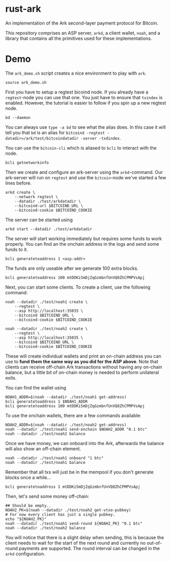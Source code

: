 rust-ark
========

An implementation of the Ark second-layer payment protocol for Bitcoin.

This repository comprises an ASP server, `arkd`, a client wallet, `noah`, and
a library that contains all the primitives used for these implementations.

# Demo

The `ark_demo.sh` script creates a nice environment to play with `ark`.

```
source ark_demo.sh
```

First you have to setup a regtest bicoind node. If you already have a `regtest`-node
you can use that one. You just have to ensure that `txindex` is enabled. However, the
tutorial is easier to follow if you spin up a new regtest node.

```
bd --daemon
```

You can always use `type -a bd` to see what the alias does. In this case it will tell 
you that `bd` is an alias for 
`bitcoind -regtest -datadir=/ark/test/bitcoindatadir -server -txdindex`.

You can use the `bitcoin-cli` which is aliased to `bcli` to interact with the node.     

```
bcli getnetworkinfo
```

Then we create and configure an ark-server using the `arkd`-command. Our ark-server
will run on `regtest` and use the `bitcoin`-node we've started a few lines before.

```
arkd create \
    --network regtest \
    --datadir ./test/arkdatadir \
    --bitcoind-url $BITCOIND_URL \
    --bitcoind-cookie $BITCOIND_COOKIE
```

The server can be started using 

```
arkd start --datadir ./test/arkdatadir
```

The server will start working immediately but requires some funds to work properly. 
You can find an the onchain address in the logs and send some funds to it.

```
bcli generatetoaddress 1 <asp-addr>
```

The funds are only useable after we generate 100 extra blocks.

```
bcli generatetoaddress 100 mtDDKi5mDjZqGzmbnfUnVQ8ZhCPMPVsApj
```

Next, you can start some clients. To create a client, use the following command:

```
noah --datadir ./test/noah1 create \
    --regtest \
    --asp http://localhost:35035 \
    --bitcoind $BITCOIND_URL \
    --bitcoind-cookie $BITCOIND_COOKIE

noah --datadir ./test/noah2 create \
    --regtest \
    --asp http://localhost:35035 \
    --bitcoind $BITCOIND_URL \
    --bitcoind-cookie $BITCOIND_COOKIE
```

These will create individual wallets and print an on-chain address you can use
to **fund them the same way as you did for the ASP above**. Note that clients
can receive off-chain Ark transactions without having any on-chain balance, but
a little bit of on-chain money is needed to perform unilateral exits.

You can find the wallet using
```
NOAH1_ADDR=$(noah --datadir ./test/noah1 get-address)
bcli generatetoaddress 1 $NOAH1_ADDR
bcli generatetoaddress 100 mtDDKi5mDjZqGzmbnfUnVQ8ZhCPMPVsApj
```

To use the onchain wallets, there are a few commands available:

```
NOAH2_ADDR=$(noah --datadir ./test/noah2 get-address)
noah --datadir ./test/noah1 send-onchain $NOAH2_ADDR "0.1 btc"
noah --datadir ./test/noah2 balance
```

Once we have money, we can onboard into the Ark, afterwards the balance will
also show an off-chain element.

```
noah --datadir ./test/noah1 onboard "1 btc"
noah --datadir ./test/noah1 balance
```

Remember that all txs will just be in the mempool if you don't generate blocks
once a while...
 
```
bcli generatetoaddress 1 mtDDKi5mDjZqGzmbnfUnVQ8ZhCPMPVsApj
```

Then, let's send some money off-chain:

```
## Should be empty..
NOAH2_PK=$(noah --datadir ./test/noah2 get-vtxo-pubkey)
# For now every client has just a single pubkey.
echo "${NOAH2_PK}"
noah --datadir ./test/noah1 send-round ${NOAH2_PK} "0.1 btc"
noah --datadir ./test/noah2 balance
```

You will notice that there is a slight delay when sending, this is because the
client needs to wait for the start of the next round and currently no
out-of-round payments are supported. The round interval can be changed in the
`arkd` configuration.
